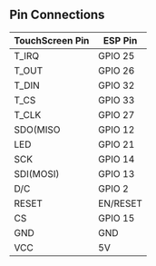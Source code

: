 ## Pin Connections

| TouchScreen Pin    | ESP Pin               |
|---------------|----------------------------|
| T_IRQ          | 	GPIO 25  |
| T_OUT          | 	GPIO 26  |
| T_DIN          | 	GPIO 32  |
| T_CS           | 	GPIO 33  |
| T_CLK          | 	GPIO 27  |
| SDO(MISO       | 	GPIO 12  |
| LED            | 	GPIO 21  |
| SCK            | 	GPIO 14  |
| SDI(MOSI)      | 	GPIO 13  |
| D/C            | 	GPIO 2   |
| RESET          | 	EN/RESET |
| CS             | 	GPIO 15  |
| GND            | 	GND      |
| VCC            | 	5V       |

